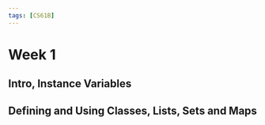 ```yaml
---
tags: [CS61B]
---
```

# Week 1

## Intro, Instance Variables

## Defining and Using Classes, Lists, Sets and Maps

